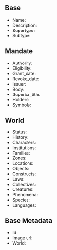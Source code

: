 ## Base
- <span class="text-field" data-tooltip="Text">Name</span>: 
- <span class="text-field" data-tooltip="Text">Description</span>: 
- <span class="text-field" data-tooltip="Text">Supertype</span>: 
- <span class="text-field" data-tooltip="Text">Subtype</span>: 

## Mandate
- <span class="text-field" data-tooltip="Text">Authority</span>: 
- <span class="text-field" data-tooltip="Text">Eligibility</span>: 
- <span class="number-field" data-tooltip="Number, max: 0">Grant_date</span>: 
- <span class="number-field" data-tooltip="Number, max: 0">Revoke_date</span>: 
- <span class="link-field" data-tooltip="Single Institution">Issuer</span>: 
- <span class="link-field" data-tooltip="Single Institution">Body</span>: 
- <span class="link-field" data-tooltip="Single Title">Superior_title</span>: 
- <span class="multi-link-field" data-tooltip="Multi Character">Holders</span>: 
- <span class="multi-link-field" data-tooltip="Multi Object">Symbols</span>: 

## World
- <span class="text-field" data-tooltip="Text">Status</span>: 
- <span class="text-field" data-tooltip="Text">History</span>: 
- <span class="multi-link-field" data-tooltip="Multi Character">Characters</span>: 
- <span class="multi-link-field" data-tooltip="Multi Institution">Institutions</span>: 
- <span class="multi-link-field" data-tooltip="Multi Family">Families</span>: 
- <span class="multi-link-field" data-tooltip="Multi Zone">Zones</span>: 
- <span class="multi-link-field" data-tooltip="Multi Location">Locations</span>: 
- <span class="multi-link-field" data-tooltip="Multi Object">Objects</span>: 
- <span class="multi-link-field" data-tooltip="Multi Construct">Constructs</span>: 
- <span class="multi-link-field" data-tooltip="Multi Law">Laws</span>: 
- <span class="multi-link-field" data-tooltip="Multi Collective">Collectives</span>: 
- <span class="multi-link-field" data-tooltip="Multi Creature">Creatures</span>: 
- <span class="multi-link-field" data-tooltip="Multi Phenomenon">Phenomena</span>: 
- <span class="multi-link-field" data-tooltip="Multi Species">Species</span>: 
- <span class="multi-link-field" data-tooltip="Multi Language">Languages</span>: 

## Base Metadata
- <span class="text-field" data-tooltip="Text">Id</span>: 
- <span class="text-field" data-tooltip="Text">Image url</span>: 
- <span class="text-field" data-tooltip="Text">World</span>: 

